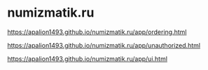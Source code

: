 # numizmatik.ru

https://apalion1493.github.io/numizmatik.ru/app/ordering.html

https://apalion1493.github.io/numizmatik.ru/app/unauthorized.html

https://apalion1493.github.io/numizmatik.ru/app/ui.html
